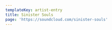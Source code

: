 ```yaml
---
templateKey: artist-entry
title: Sinister Souls
page: 'https://soundcloud.com/sinister-souls'
---
```


